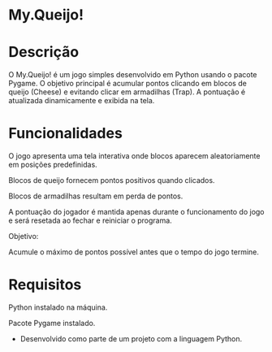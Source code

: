 # My.Queijo!

# Descrição

O My.Queijo! é um jogo simples desenvolvido em Python usando o pacote Pygame. O objetivo principal é acumular pontos clicando em blocos de queijo (Cheese) e evitando clicar em armadilhas (Trap). A pontuação é atualizada dinamicamente e exibida na tela.

# Funcionalidades

O jogo apresenta uma tela interativa onde blocos aparecem aleatoriamente em posições predefinidas.

Blocos de queijo fornecem pontos positivos quando clicados.

Blocos de armadilhas resultam em perda de pontos.

A pontuação do jogador é mantida apenas durante o funcionamento do jogo e será resetada ao fechar e reiniciar o programa.

Objetivo:

Acumule o máximo de pontos possível antes que o tempo do jogo termine.

# Requisitos

Python instalado na máquina.

Pacote Pygame instalado.

- Desenvolvido como parte de um projeto com a linguagem Python.

